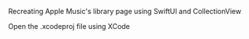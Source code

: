 Recreating Apple Music's library page using SwiftUI and CollectionView

Open the .xcodeproj file using XCode
